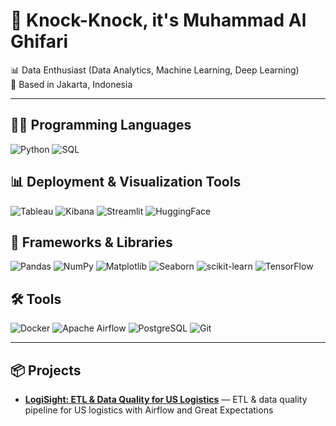 # 🚪 Knock-Knock, it's **Muhammad Al Ghifari**

📊 Data Enthusiast (Data Analytics, Machine Learning, Deep Learning)  
📍 Based in Jakarta, Indonesia

---

## 🧑‍💻 Programming Languages
![Python](https://img.shields.io/badge/Python-3776AB?logo=python&logoColor=white)
![SQL](https://img.shields.io/badge/SQL-025E8C?logo=postgresql&logoColor=white)

## 📊 Deployment & Visualization Tools
![Tableau](https://img.shields.io/badge/Tableau-E97627?logo=tableau&logoColor=white)
![Kibana](https://img.shields.io/badge/Kibana-005571?logo=kibana&logoColor=white)
![Streamlit](https://img.shields.io/badge/Streamlit-FF4B4B?logo=streamlit&logoColor=white)
![HuggingFace](https://img.shields.io/badge/HuggingFace-FFD21E?logo=huggingface&logoColor=black)

## 🧰 Frameworks & Libraries
![Pandas](https://img.shields.io/badge/Pandas-150458?logo=pandas&logoColor=white)
![NumPy](https://img.shields.io/badge/NumPy-013243?logo=numpy&logoColor=white)
![Matplotlib](https://img.shields.io/badge/Matplotlib-11557C?logo=plotly&logoColor=white)
![Seaborn](https://img.shields.io/badge/Seaborn-4C8CBF?logo=python&logoColor=white)
![scikit-learn](https://img.shields.io/badge/scikit--learn-F7931E?logo=scikitlearn&logoColor=white)
![TensorFlow](https://img.shields.io/badge/TensorFlow-FF6F00?logo=tensorflow&logoColor=white)

## 🛠️ Tools
![Docker](https://img.shields.io/badge/Docker-2496ED?logo=docker&logoColor=white)
![Apache Airflow](https://img.shields.io/badge/Apache%20Airflow-017CEE?logo=apacheairflow&logoColor=white)
![PostgreSQL](https://img.shields.io/badge/PostgreSQL-336791?logo=postgresql&logoColor=white)
![Git](https://img.shields.io/badge/Git-F05032?logo=git&logoColor=white)

---

## 📦 Projects
- [**LogiSight: ETL & Data Quality for US Logistics**](https://github.com/alghfrimh/ETL-Data-Quality-for-US-Logistics) — ETL & data quality pipeline for US logistics with Airflow and Great Expectations
